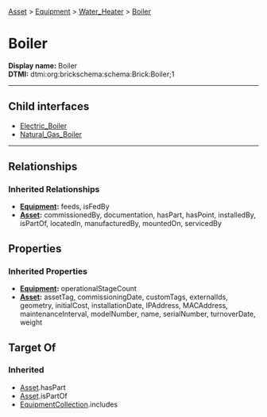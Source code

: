 [Asset](../../../Asset.md) > [Equipment](../../Equipment.md) > [Water_Heater](../Water_Heater.md) > [Boiler](#)
# Boiler

**Display name:** Boiler<br />
**DTMI:** dtmi:org:brickschema:schema:Brick:Boiler;1

---


## Child interfaces
* [Electric_Boiler](Electric_Boiler.md)
* [Natural_Gas_Boiler](Natural_Gas_Boiler/Natural_Gas_Boiler.md)

---
## Relationships
### Inherited Relationships
* **[Equipment](../../Equipment.md):** feeds, isFedBy
* **[Asset](../../../Asset.md):** commissionedBy, documentation, hasPart, hasPoint, installedBy, isPartOf, locatedIn, manufacturedBy, mountedOn, servicedBy
## Properties
### Inherited Properties
* **[Equipment](../../Equipment.md):** operationalStageCount
* **[Asset](../../../Asset.md):** assetTag, commissioningDate, customTags, externalIds, geometry, initialCost, installationDate, IPAddress, MACAddress, maintenanceInterval, modelNumber, name, serialNumber, turnoverDate, weight
## Target Of
### Inherited
* [Asset](../../../Asset.md).hasPart
* [Asset](../../../Asset.md).isPartOf
* [EquipmentCollection](../../../../Collection/AssetCollection/EquipmentCollection/EquipmentCollection.md).includes

